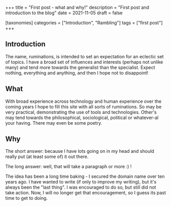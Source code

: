 +++
title = "First post - what and why!"
description = "First post and introduction to the blog"
date = 2021-11-05
draft = false

[taxonomies]
categories = ["Introduction", "Rambling"]
tags = ["first post"]
+++

## Introduction

The name, ruminations, is intended to set an expectation for an eclectic set of topics. I have a broad set of influences and interests (perhaps not unlike many) and tend more towards the generalist than the specialist. Expect nothing, everything and anything, and then I hope not to disappoint!
<!-- more -->
## What

With broad experience across technology and human experience over the coming years I hope to fill this site with all sorts of ruminations. So may be very practical, demonstrating the use of tools and technologies. Other's may tend towards the philosophical, sociological, political or whatever-al your having. There may even be some poetry.

## Why

The short answer: because I have lots going on in my head and should really put (at least some of) it out there.

The long answer: well, that will take a paragraph or more :) !

The idea has been a long time baking - I secured the domain name over ten years ago. I have wanted to write (if only to improve my writing), but it's always been the "last thing". I was encouraged to do so, but still did not take action. Now, I will no longer get that encouragement, so I guess its past time to get to doing.
